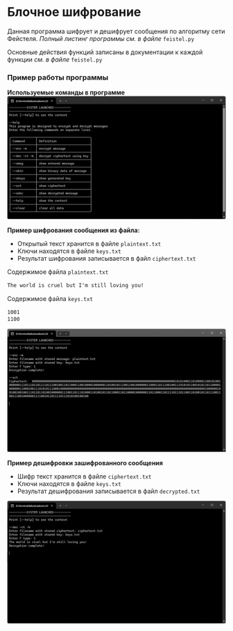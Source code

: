 # Блочное шифрование

Данная программа шифрует и дешифрует сообщения по алгоритму сети Фейстеля. *Полный листинг программы см. в файле* `feistel.py`

Основные действия функций записаны в документации к каждой функции *см. в файле* `feistel.py`

### Пример работы программы

**Используемые команды в программе**
![help](help.png)

**Пример шифрования сообщения из файла:**

+ Открытый текст хранится в файле `plaintext.txt`
+ Ключи находятся в файле `keys.txt`
+ Результат шифрования записывается в файл `ciphertext.txt`

Содержимое файла `plaintext.txt`
```txt
The world is cruel but I'm still loving you!
```

Содержимое файла `keys.txt`

```txt
1001
1100
```

![enc](encryption.png)

**Пример дешифровки зашифрованного сообщения**
+ Шифр текст хранится в файле `ciphertext.txt`
+ Ключи находятся в файле `keys.txt`
+ Результат дешифрования записывается в файл `decrypted.txt`

![dec](decrypted.png)
